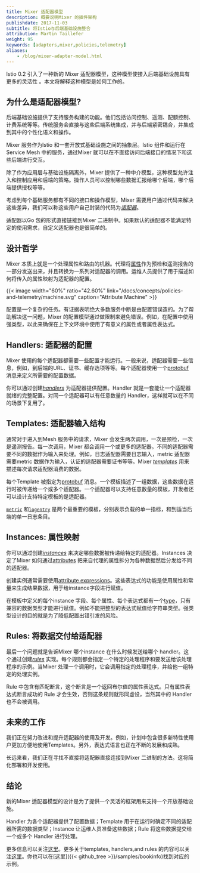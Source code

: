 ```yaml
---
title: Mixer 适配器模型
description: 概要说明Mixer 的插件架构
publishdate: 2017-11-03
subtitle: 将Istio与后端基础设施整合
attribution: Martin Taillefer
weight: 95
keywords: [adapters,mixer,policies,telemetry]
aliases:
    - /blog/mixer-adapter-model.html
---
```


Istio 0.2 引入了一种新的 Mixer 适配器模型，这种模型使接入后端基础设施具有更多的灵活性 。本文将解释这种模型是如何工作的。

## 为什么是适配器模型?

后端基础设施提供了支持服务构建的功能。他们包括访问控制、遥测、配额控制、计费系统等等。传统服务会直接与这些后端系统集成，并与后端紧密耦合，并集成到其中的个性化语义和操作。

Mixer 服务作为Istio 和一套开放式基础设施之间的抽象层。Istio 组件和运行在Service Mesh 中的服务，通过Mixer 就可以在不直接访问后端接口的情况下和这些后端进行交互。

除了作为应用层与基础设施隔离外，Mixer 提供了一种中介模型，这种模型允许注入和控制应用和后端的策略。操作人员可以控制哪些数据汇报给哪个后端，哪个后端提供授权等等。

考虑到每个基础服务都有不同的接口和操作模型，Mixer 需要用户通过代码来解决这些差异，我们可以称这些用户自己封装的代码为[*适配器*](https://github.com/istio/istio/wiki/Mixer-Adapter-Dev-Guide)。

适配器以Go 包的形式直接链接到Mixer 二进制中。如果默认的适配器不能满足特定的使用需求，自定义适配器也是很简单的。

## 设计哲学

Mixer 本质上就是一个处理属性和路由的机器。代理将[属性](/docs/concepts/policies-and-telemetry/#attributes)作为预检和遥测报告的一部分发送出来，并且转换为一系列对适配器的调用。运维人员提供了用于描述如何将传入的属性映射为适配器的配置。

{{< image width="60%" ratio="42.60%"
    link="/docs/concepts/policies-and-telemetry/machine.svg"
    caption="Attribute Machine"
    >}}

配置是一个复杂的任务。有证据表明绝大多数服务中断是由配置错误造的。为了帮助解决这一问题，Mixer 的配置模型通过做限制来避免错误。例如，在配置中使用强类型，以此来确保在上下文环境中使用了有意义的属性或者属性表达式。

## Handlers: 适配器的配置

Mixer 使用的每个适配器都需要一些配置才能运行。一般来说，适配器需要一些信息，例如，到后端的URL、证书、缓存选项等等。每个适配器使用一个[protobuf](https://developers.google.com/protocol-buffers/) 消息来定义所需要的配置数据。

你可以通过创建[*handlers*](/docs/concepts/policies-and-telemetry/#handlers) 为适配器提供配置。Handler 就是一套能让一个适配器就绪的完整配置。对同一个适配器可以有任意数量的 Handler，这样就可以在不同的场景下复用了。

## Templates: 适配器输入结构

通常对于进入到Mesh 服务中的请求，Mixer 会发生两次调用，一次是预检，一次是遥测报告。每一次调用，Mixer 都会调用一个或更多的适配器。不同的适配器需要不同的数据作为输入来处理。例如，日志适配器需要日志输入，metric 适配器需要metric 数据作为输入，认证的适配器需要证书等等。Mixer [*templates*](/docs/reference/config/policy-and-telemetry/templates/) 用来描述每次请求适配器消费的数据。

每个Template 被指定为[protobuf](https://developers.google.com/protocol-buffers/) 消息。一个模板描述了一组数据，这些数据在运行时被传递给一个或多个适配器。一个适配器可以支持任意数量的模板，开发者还可以设计支持特定模板的是适配器。

[`metric`](/docs/reference/config/policy-and-telemetry/templates/metric/) 和[`logentry`](/docs/reference/config/policy-and-telemetry/templates/logentry/) 是两个最重要的模板，分别表示负载的单一指标，和到适当后端的单一日志条目。

## Instances: 属性映射

你可以通过创建[*instances*](/docs/concepts/policies-and-telemetry/#instances) 来决定哪些数据被传递给特定的适配器。Instances 决定了Mixer 如何通过[attributes](/docs/concepts/policies-and-telemetry/#attributes) 把来自代理的属性拆分为各种数据然后分发给不同的适配器。

创建实例通常需要使用[attribute expressions](/docs/concepts/policies-and-telemetry/#attribute-expressions)。这些表达式的功能是使用属性和常量来生成结果数据，用于给instance字段进行赋值。

在模板中定义的每个instance 字段、每个属性、每个表达式都有一个[type](https://github.com/istio/api/blob/master/policy/v1beta1/value_type.proto)，只有兼容的数据类型才能进行赋值。例如不能把整型的表达式赋值给字符串类型。强类型设计的目的就是为了降低配置出错引发的风险。

## Rules: 将数据交付给适配器

最后一个问题就是告诉Mixer 哪个instance 在什么时候发送给哪个 handler。这个通过创建[*rules*](/docs/concepts/policies-and-telemetry/#rules) 实现。每个规则都会指定一个特定的处理程序和要发送给该处理程序的示例。当Mixer 处理一个调用时，它会调用指定的处理程序，并给他一组特定的处理实例。

Rule 中包含有匹配断言，这个断言是一个返回布尔值的属性表达式。只有属性表达式断言成功的 Rule 才会生效，否则这条规则就形同虚设，当然其中的 Handler 也不会被调用。

## 未来的工作

我们正在努力改进和提升适配器的使用及开发。例如，计划中包含很多新特性使用户更加方便地使用Templates。另外，表达式语言也正在不断的发展和成熟。

长远来看，我们正在寻找不直接将适配器直接连接到Mixer 二进制的方法。这将简化部署和开发使用。

## 结论

新的Mixer 适配器模型的设计是为了提供一个灵活的框架用来支持一个开放基础设施。

Handler 为各个适配器提供了配置数据；Template 用于在运行时确定不同的适配器所需的数据类型；Instance 让运维人员准备这些数据；Rule 将这些数据提交给一个或多个 Handler 进行处理。

更多信息可以关注[这里](/docs/concepts/policies-and-telemetry/)。更多关于templates, handlers,and rules 的内容可以关注[这里](/docs/reference/config/policy-and-telemetry/)。你也可以在[这里]({{< github_tree >}}/samples/bookinfo)找到对应的示例。
